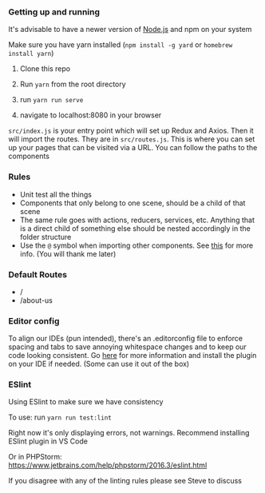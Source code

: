 ### Getting up and running

It's advisable to have a newer version of [Node.js](https://nodejs.org/en/download/current/) and npm on your system

Make sure you have yarn installed (`npm install -g yard` or `homebrew install yarn`)


1. Clone this repo

2. Run `yarn` from the root directory

3. run `yarn run serve`

4. navigate to localhost:8080 in your browser

`src/index.js` is your entry point which will set up Redux and Axios. Then it will import the routes. They are in `src/routes.js`. This is where you can set up your pages that can be visited via a URL. You can follow the paths to the components

### Rules

- Unit test all the things
- Components that only belong to one scene, should be a child of that scene
- The same rule goes with actions, reducers, services, etc. Anything that is a direct child of something else should be nested accordingly in the folder structure
- Use the `@` symbol when importing other components. See [this](https://www.npmjs.com/package/babel-plugin-root-import) for more info. (You will thank me later)

### Default Routes

- /
- /about-us

### Editor config

To align our IDEs (pun intended), there's an .editorconfig file to enforce spacing and tabs to save annoying whitespace changes and to keep our code looking consistent. Go [here](http://editorconfig.org/) for more information and install the plugin on your IDE if needed. (Some can use it out of the box)

### ESlint

Using ESlint to make sure we have consistency

To use: run `yarn run test:lint`

Right now it's only displaying errors, not warnings. Recommend installing ESlint plugin in VS Code

Or in PHPStorm: https://www.jetbrains.com/help/phpstorm/2016.3/eslint.html

If you disagree with any of the linting rules please see Steve to discuss
